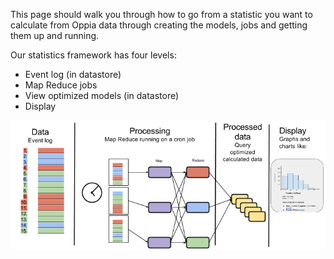 This page should walk you through how to go from a statistic you want to calculate from Oppia data through creating the models, jobs and getting them up and running.

Our statistics framework has four levels:
 * Event log (in datastore)
 * Map Reduce jobs
 * View optimized models (in datastore)
 * Display

![Diagram of the statistics framework.](images/statisticsFramework.png)
